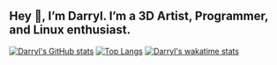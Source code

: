 <!--
**DarrylDias/darryldias** is a ✨ _special_ ✨ repository because its `README.md` (this file) appears on this GitHub profile.

Here are some ideas to get you started:

- 🔭 I’m currently working on something cool
- 🌱 I’m currently learning new technologies
 👯 I’m looking to collaborate on ... 
 🤔 I’m looking for help with ... 
- 💬 Ask me about Linux, game development, Maya and Blender programming.
- 📫 How to reach me: by click [this link](https://darryldias.me/email/)
 ⚡ Fun fact:

-->

## Hey 👋, I’m Darryl. I’m a 3D Artist, Programmer, and Linux enthusiast.


[![Darryl's GitHub stats](https://github-readme-stats.vercel.app/api?username=darryldias)](https://github.com/darryldias)
[![Top Langs](https://github-readme-stats.vercel.app/api/top-langs/?username=darryldias)](https://github.com/darryldias)
[![Darryl's wakatime stats](https://github-readme-stats.vercel.app/api/wakatime?username=darryl)](https://github.com/darryldias)

